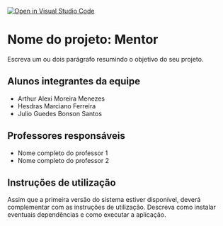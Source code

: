 [![Open in Visual Studio Code](https://classroom.github.com/assets/open-in-vscode-f059dc9a6f8d3a56e377f745f24479a46679e63a5d9fe6f495e02850cd0d8118.svg)](https://classroom.github.com/online_ide?assignment_repo_id=453587&assignment_repo_type=GroupAssignmentRepo)
# Nome do projeto: Mentor

Escreva um ou dois  parágrafo resumindo o objetivo do seu projeto.

## Alunos integrantes da equipe

* Arthur Alexi Moreira Menezes
* Hesdras Marciano Ferreira
* Julio Guedes Bonson Santos

## Professores responsáveis

* Nome completo do professor 1
* Nome completo do professor 2

## Instruções de utilização

Assim que a primeira versão do sistema estiver disponível, deverá complementar com as instruções de utilização. Descreva como instalar eventuais dependências e como executar a aplicação.
